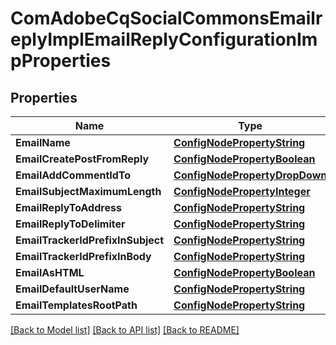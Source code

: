 # ComAdobeCqSocialCommonsEmailreplyImplEmailReplyConfigurationImpProperties

## Properties
Name | Type | Description | Notes
------------ | ------------- | ------------- | -------------
**EmailName** | [**ConfigNodePropertyString**](configNodePropertyString.md) |  | [optional] 
**EmailCreatePostFromReply** | [**ConfigNodePropertyBoolean**](configNodePropertyBoolean.md) |  | [optional] 
**EmailAddCommentIdTo** | [**ConfigNodePropertyDropDown**](configNodePropertyDropDown.md) |  | [optional] 
**EmailSubjectMaximumLength** | [**ConfigNodePropertyInteger**](configNodePropertyInteger.md) |  | [optional] 
**EmailReplyToAddress** | [**ConfigNodePropertyString**](configNodePropertyString.md) |  | [optional] 
**EmailReplyToDelimiter** | [**ConfigNodePropertyString**](configNodePropertyString.md) |  | [optional] 
**EmailTrackerIdPrefixInSubject** | [**ConfigNodePropertyString**](configNodePropertyString.md) |  | [optional] 
**EmailTrackerIdPrefixInBody** | [**ConfigNodePropertyString**](configNodePropertyString.md) |  | [optional] 
**EmailAsHTML** | [**ConfigNodePropertyBoolean**](configNodePropertyBoolean.md) |  | [optional] 
**EmailDefaultUserName** | [**ConfigNodePropertyString**](configNodePropertyString.md) |  | [optional] 
**EmailTemplatesRootPath** | [**ConfigNodePropertyString**](configNodePropertyString.md) |  | [optional] 

[[Back to Model list]](../README.md#documentation-for-models) [[Back to API list]](../README.md#documentation-for-api-endpoints) [[Back to README]](../README.md)


